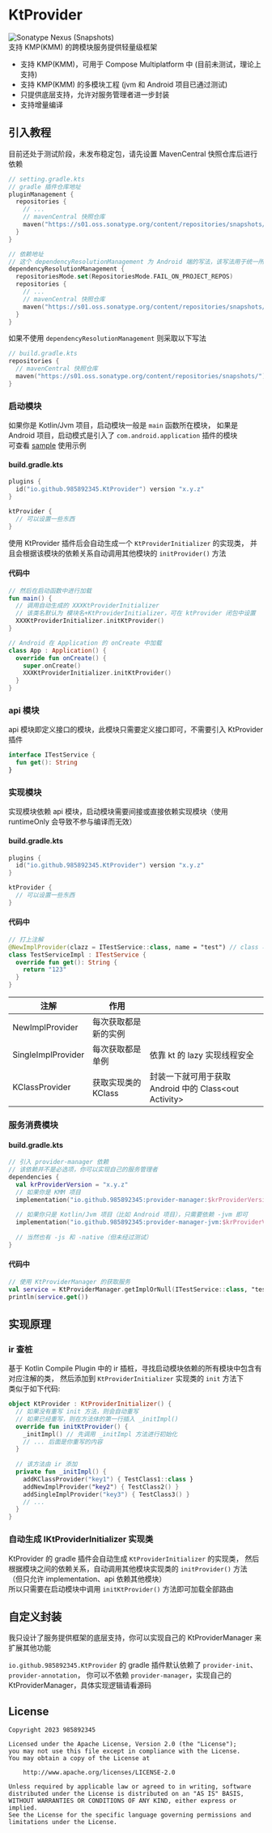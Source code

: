 # KtProvider
![Sonatype Nexus (Snapshots)](https://img.shields.io/nexus/s/io.github.985892345/provider-init?server=https://s01.oss.sonatype.org&label=KtProvider-SNAPSHOT)  
支持 KMP(KMM) 的跨模块服务提供轻量级框架  
- 支持 KMP(KMM)，可用于 Compose Multiplatform 中 (目前未测试，理论上支持)
- 支持 KMP(KMM) 的多模块工程 (jvm 和 Android 项目已通过测试)
- 只提供底层支持，允许对服务管理者进一步封装
- 支持增量编译

## 引入教程
目前还处于测试阶段，未发布稳定包，请先设置 MavenCentral 快照仓库后进行依赖
```kotlin
// setting.gradle.kts
// gradle 插件仓库地址
pluginManagement {
  repositories {
    // ...
    // mavenCentral 快照仓库
    maven("https://s01.oss.sonatype.org/content/repositories/snapshots/")
  }
}

// 依赖地址
// 这个 dependencyResolutionManagement 为 Android 端的写法，该写法用于统一所有模块依赖
dependencyResolutionManagement {
  repositoriesMode.set(RepositoriesMode.FAIL_ON_PROJECT_REPOS)
  repositories {
    // ...
    // mavenCentral 快照仓库
    maven("https://s01.oss.sonatype.org/content/repositories/snapshots/")
  }
}
```
如果不使用 `dependencyResolutionManagement` 则采取以下写法
```kotlin
// build.gradle.kts
repositories {
  // mavenCentral 快照仓库
  maven("https://s01.oss.sonatype.org/content/repositories/snapshots/")
}
```

### 启动模块
如果你是 Kotlin/Jvm 项目，启动模块一般是 `main` 函数所在模块，
如果是 Android 项目，启动模式是引入了 `com.android.application` 插件的模块   
可查看 [sample](sample) 使用示例
#### build.gradle.kts
```kotlin
plugins {
  id("io.github.985892345.KtProvider") version "x.y.z"
}

ktProvider {
  // 可以设置一些东西
}
```
使用 KtProvider 插件后会自动生成一个 `KtProviderInitializer` 的实现类，
并且会根据该模块的依赖关系自动调用其他模块的 `initProvider()` 方法

#### 代码中
```kotlin
// 然后在启动函数中进行加载
fun main() {
  // 调用自动生成的 XXXKtProviderInitializer
  // 该类名默认为 模块名+KtProviderInitializer，可在 ktProvider 闭包中设置
  XXXKtProviderInitializer.initKtProvider()
}

// Android 在 Application 的 onCreate 中加载
class App : Application() {
  override fun onCreate() {
    super.onCreate()
    XXXKtProviderInitializer.initKtProvider()
  }
}
```

### api 模块
api 模块即定义接口的模块，此模块只需要定义接口即可，不需要引入 KtProvider 插件
```kotlin
interface ITestService {
  fun get(): String
}
```

### 实现模块
实现模块依赖 api 模块，启动模块需要间接或直接依赖实现模块（使用 runtimeOnly 会导致不参与编译而无效）
#### build.gradle.kts
```kotlin
plugins {
  id("io.github.985892345.KtProvider") version "x.y.z"
}

ktProvider {
  // 可以设置一些东西
}
```
#### 代码中
```kotlin
// 打上注解
@NewImplProvider(clazz = ITestService::class, name = "test") // class 与 name 必须包含一个
class TestServiceImpl : ITestService {
  override fun get(): String {
    return "123"
  }
}
```
| 注解                 | 作用            |                                            |
|--------------------|---------------|--------------------------------------------|
| NewImplProvider    | 每次获取都是新的实例    |                                            |
| SingleImplProvider | 每次获取都是单例      | 依靠 kt 的 lazy 实现线程安全                        |
| KClassProvider     | 获取实现类的 KClass | 封装一下就可用于获取 Android 中的 Class\<out Activity> |



### 服务消费模块
#### build.gradle.kts
```kotlin
// 引入 provider-manager 依赖
// 该依赖并不是必选项，你可以实现自己的服务管理者
dependencies {
  val krProviderVersion = "x.y.z"
  // 如果你是 KMM 项目
  implementation("io.github.985892345:provider-manager:$krProviderVersion")
  
  // 如果你只是 Kotlin/Jvm 项目（比如 Android 项目），只需要依赖 -jvm 即可
  implementation("io.github.985892345:provider-manager-jvm:$krProviderVersion")
  
  // 当然也有 -js 和 -native（但未经过测试）
}
```
#### 代码中
```kotlin
// 使用 KtProviderManager 的获取服务
val service = KtProviderManager.getImplOrNull(ITestService::class, "test")
println(service.get())
```

## 实现原理
### ir 查桩
基于 Kotlin Compile Plugin 中的 ir 插桩，寻找启动模块依赖的所有模块中包含有对应注解的类，
然后添加到 `KtProviderInitializer` 实现类的 `init` 方法下  
类似于如下代码:
```kotlin
object KtProvider : KtProviderInitializer() {
  // 如果没有重写 init 方法，则会自动重写
  // 如果已经重写，则在方法体的第一行插入 _initImpl()
  override fun initKtProvider() {
    _initImpl() // 先调用 _initImpl 方法进行初始化
    // ... 后面是你重写的内容
  }
  
  // 该方法由 ir 添加
  private fun _initImpl() {
    addKClassProvider("key1") { TestClass1::class }
    addNewImplProvider("key2") { TestClass2() }
    addSingleImplProvider("key3") { TestClass3() }
    // ...
  }
}
```
### 自动生成 IKtProviderInitializer 实现类
KtProvider 的 gradle 插件会自动生成 `KtProviderInitializer` 的实现类，
然后根据模块之间的依赖关系，自动调用其他模块实现类的 `initProvider()` 方法
（但只允许 implementation、api 依赖其他模块）  
所以只需要在启动模块中调用 `initKtProvider()` 方法即可加载全部路由


## 自定义封装
我只设计了服务提供框架的底层支持，你可以实现自己的 KtProviderManager 来扩展其他功能  

`io.github.985892345.KtProvider` 的 gradle 插件默认依赖了 `provider-init`、`provider-annotation`，
你可以不依赖 `provider-manager`，实现自己的 KtProviderManager，具体实现逻辑请看源码


## License
```
Copyright 2023 985892345

Licensed under the Apache License, Version 2.0 (the "License");
you may not use this file except in compliance with the License.
You may obtain a copy of the License at

    http://www.apache.org/licenses/LICENSE-2.0

Unless required by applicable law or agreed to in writing, software
distributed under the License is distributed on an "AS IS" BASIS,
WITHOUT WARRANTIES OR CONDITIONS OF ANY KIND, either express or implied.
See the License for the specific language governing permissions and
limitations under the License.
```
